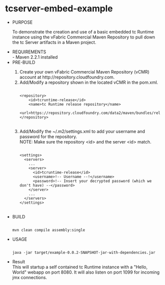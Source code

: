 tcserver-embed-example
======================
<ul>
<li> PURPOSE </li>

To demonstrate the creation and use of a basic embedded tc Runtime instance using the vFabric Commercial Maven Repository to pull down the tc Server artifacts in a Maven project.

<li>REQUIREMENTS</li>
- Maven 2.2.1 installed

<li>PRE-BUILD</li>
<ol>
  <li> Create your own vFabric Commercial Maven Repository (vCMR) account at http://repository.cloudfoundry.com.</li>
  <li> Add/Modify a repository shown in the located vCMR in the pom.xml.</li>
<pre>
<code>
&lt;repository&gt;
	&lt;id&gt;tcruntime-release&lt;/id&gt;
	&lt;name&gt;tc Runtime release repository&lt;/name&gt;
	&lt;url&gt;https://repository.cloudfoundry.com/data2/maven/bundles/release&lt;/url&gt;
&lt;/repository&gt;
</code>
</pre>
  <li> Add/Modify the ~/.m2/settings.xml to add your username and password for the repository. 
<br>
NOTE: Make sure the repository &lt;id&gt; and the server &lt;id&gt; match.</li>
<pre>
<code>
&lt;settings&gt;
  &lt;servers&gt;
  	...
    &lt;server&gt;
      &lt;id&gt;tcruntime-release&lt;/id&gt;
      &lt;username&gt;!-- Username --!&lt;/username&gt;
      &lt;password&gt;!-- Insert your decrypted password (which we don't have) --&lt;/password&gt;
    &lt;/server&gt;
    ...
  &lt;/servers&gt;
&lt;/settings&gt;
</code>
</pre>
</ol>
</ul>
<ul>
<li> BUILD </li>
<pre><code>
mvn clean compile assembly:single
</code></pre>

<li> USAGE</li>
<pre><code>
java -jar target/example-0.0.2-SNAPSHOT-jar-with-dependencies.jar 
</code></pre>

<li> Result</li>
This will startup a self contained tc Runtime instance with a "Hello, World" webapp on port 8080. It will also listen on port 1099 for incoming jmx connections.
</ul>
